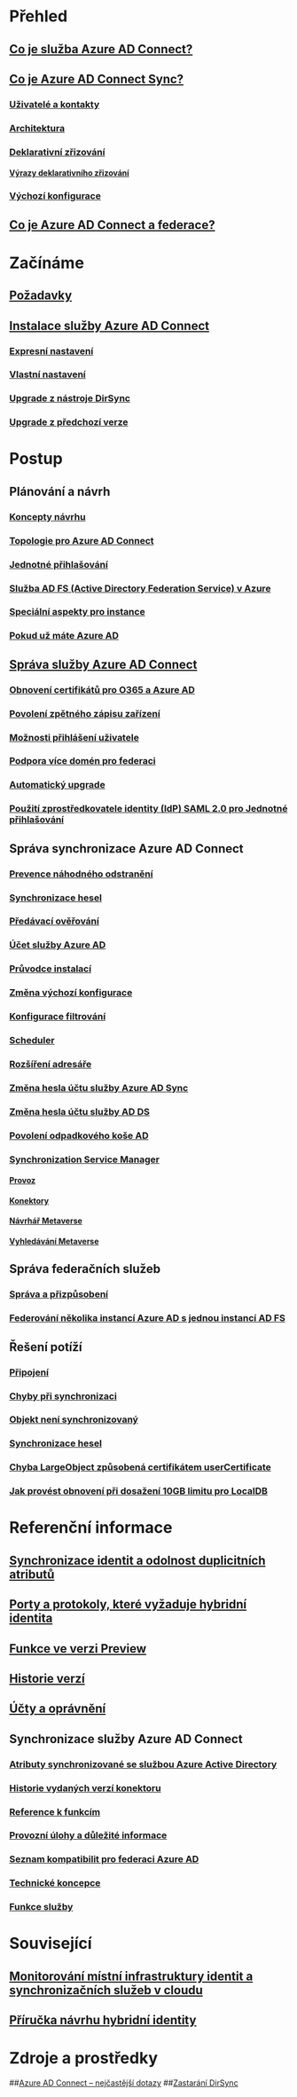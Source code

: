# Přehled
## [Co je služba Azure AD Connect?](active-directory-aadconnect.md)
## [Co je Azure AD Connect Sync?](active-directory-aadconnectsync-whatis.md)
### [Uživatelé a kontakty](active-directory-aadconnectsync-understanding-users-and-contacts.md)
### [Architektura](active-directory-aadconnectsync-understanding-architecture.md)
### [Deklarativní zřizování](active-directory-aadconnectsync-understanding-declarative-provisioning.md)
#### [Výrazy deklarativního zřizování](active-directory-aadconnectsync-understanding-declarative-provisioning-expressions.md)
### [Výchozí konfigurace](active-directory-aadconnectsync-understanding-default-configuration.md)
## [Co je Azure AD Connect a federace?](active-directory-aadconnectfed-whatis.md)


# Začínáme
## [Požadavky](active-directory-aadconnect-prerequisites.md)
## [Instalace služby Azure AD Connect](active-directory-aadconnect-select-installation.md)
### [Expresní nastavení](active-directory-aadconnect-get-started-express.md)
### [Vlastní nastavení](active-directory-aadconnect-get-started-custom.md)
### [Upgrade z nástroje DirSync](active-directory-aadconnect-dirsync-upgrade-get-started.md)
### [Upgrade z předchozí verze](active-directory-aadconnect-upgrade-previous-version.md)


# Postup
## Plánování a návrh
### [Koncepty návrhu](active-directory-aadconnect-design-concepts.md)
### [Topologie pro Azure AD Connect](active-directory-aadconnect-topologies.md)
### [Jednotné přihlašování](active-directory-aadconnect-sso.md)
### [Služba AD FS (Active Directory Federation Service) v Azure](active-directory-aadconnect-azure-adfs.md)
### [Speciální aspekty pro instance](active-directory-aadconnect-instances.md)
### [Pokud už máte Azure AD](active-directory-aadconnect-existing-tenant.md)
## [Správa služby Azure AD Connect](active-directory-aadconnect-whats-next.md)
### [Obnovení certifikátů pro O365 a Azure AD](active-directory-aadconnect-o365-certs.md)
### [Povolení zpětného zápisu zařízení](active-directory-aadconnect-feature-device-writeback.md)
### [Možnosti přihlášení uživatele](active-directory-aadconnect-user-signin.md)
### [Podpora více domén pro federaci](active-directory-aadconnect-multiple-domains.md)
### [Automatický upgrade](active-directory-aadconnect-feature-automatic-upgrade.md)
### [Použití zprostředkovatele identity (IdP) SAML 2.0 pro Jednotné přihlašování](active-directory-aadconnect-federation-saml-idp.md)



## Správa synchronizace Azure AD Connect
### [Prevence náhodného odstranění](active-directory-aadconnectsync-feature-prevent-accidental-deletes.md)
### [Synchronizace hesel](active-directory-aadconnectsync-implement-password-synchronization.md)
### [Předávací ověřování](active-directory-aadconnect-pass-through-authentication.md)
### [Účet služby Azure AD](active-directory-aadconnectsync-howto-azureadaccount.md)
### [Průvodce instalací](active-directory-aadconnectsync-installation-wizard.md)
### [Změna výchozí konfigurace](active-directory-aadconnectsync-best-practices-changing-default-configuration.md)
### [Konfigurace filtrování](active-directory-aadconnectsync-configure-filtering.md)
### [Scheduler](active-directory-aadconnectsync-feature-scheduler.md)
### [Rozšíření adresáře](active-directory-aadconnectsync-feature-directory-extensions.md)

### [Změna hesla účtu služby Azure AD Sync](active-directory-aadconnectsync-change-serviceacct-pass.md)
### [Změna hesla účtu služby AD DS](active-directory-aadconnectsync-change-addsacct-pass.md)
### [Povolení odpadkového koše AD](active-directory-aadconnectsync-recycle-bin.md)

### [Synchronization Service Manager](active-directory-aadconnectsync-service-manager-ui.md)
#### [Provoz](active-directory-aadconnectsync-service-manager-ui-operations.md)
#### [Konektory](active-directory-aadconnectsync-service-manager-ui-connectors.md)
#### [Návrhář Metaverse](active-directory-aadconnectsync-service-manager-ui-mvdesigner.md)
#### [Vyhledávání Metaverse](active-directory-aadconnectsync-service-manager-ui-mvsearch.md)


## Správa federačních služeb
### [Správa a přizpůsobení](active-directory-aadconnect-federation-management.md)
### [Federování několika instancí Azure AD s jednou instancí AD FS](active-directory-aadconnectfed-single-adfs-multitenant-federation.md)


## Řešení potíží
### [Připojení](active-directory-aadconnect-troubleshoot-connectivity.md)
### [Chyby při synchronizaci](active-directory-aadconnect-troubleshoot-sync-errors.md)
### [Objekt není synchronizovaný](active-directory-aadconnectsync-troubleshoot-object-not-syncing.md)
### [Synchronizace hesel](active-directory-aadconnectsync-troubleshoot-password-synchronization.md)
### [Chyba LargeObject způsobená certifikátem userCertificate](active-directory-aadconnectsync-largeobjecterror-usercertificate.md)
### [Jak provést obnovení při dosažení 10GB limitu pro LocalDB](active-directory-aadconnect-recover-from-localdb-10gb-limit.md)

# Referenční informace
## [Synchronizace identit a odolnost duplicitních atributů](active-directory-aadconnectsyncservice-duplicate-attribute-resiliency.md)
## [Porty a protokoly, které vyžaduje hybridní identita](active-directory-aadconnect-ports.md)
## [Funkce ve verzi Preview](active-directory-aadconnect-feature-preview.md)
## [Historie verzí](active-directory-aadconnect-version-history.md)
## [Účty a oprávnění](active-directory-aadconnect-accounts-permissions.md)

## Synchronizace služby Azure AD Connect
### [Atributy synchronizované se službou Azure Active Directory](active-directory-aadconnectsync-attributes-synchronized.md)
### [Historie vydaných verzí konektoru](active-directory-aadconnectsync-connector-version-history.md)
### [Reference k funkcím](active-directory-aadconnectsync-functions-reference.md)
### [Provozní úlohy a důležité informace](active-directory-aadconnectsync-operations.md)
### [Seznam kompatibilit pro federaci Azure AD](active-directory-aadconnect-federation-compatibility.md)
### [Technické koncepce](active-directory-aadconnectsync-technical-concepts.md)
### [Funkce služby](active-directory-aadconnectsyncservice-features.md)




# Související
## [Monitorování místní infrastruktury identit a synchronizačních služeb v cloudu](../connect-health/active-directory-aadconnect-health.md)
## [Příručka návrhu hybridní identity](https://azure.microsoft.com/documentation/articles/active-directory-hybrid-identity-design-considerations-overview/)


# Zdroje a prostředky
##[Azure AD Connect – nejčastější dotazy](active-directory-aadconnect-faq.md)
##[Zastarání DirSync](active-directory-aadconnect-dirsync-deprecated.md)
